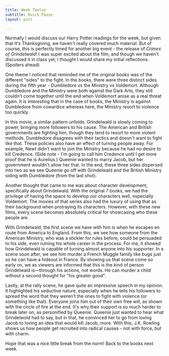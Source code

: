 ```yaml
---
title: Week Twelve
subtitle: Quick Pause
layout: post

---
```


Normally I would discuss our Harry Potter readings for the week, but given that it's Thanksgiving, we haven't really covered much material. But of course, this is perfectly timed for another big event - the release of *Crimes of Grindelwald*! I was super excited about the film, and though we haven't discussed it in class yet, I thought I would share my initial reflections. (Spoilers ahead)

One theme I noticed that reminded me of the original books was of the different "sides" to the fight. In the books, there were three distinct sides during the fifth year - Dumbledore vs the Ministry vs Voldemort. Although Dumbledore and the Ministry were both against the Dark Arts, they still couldn't come together until the end when Voldemort arose as a real threat again. It is interesting that in the case of books, the Ministry is against Dumbledore from cowardice whereas here, the Ministry resort to violence too quickly.

In this movie, a similar pattern unfolds. Grindelwald is slowly coming to power, bringing more followers to his cause. The American and British governments are fighting him, though they tend to resort to more violent methods. Dumbledore disagrees with their tactics and doesn't want to fight like that. These policies also have an effect of turning people away. For example, Newt didn't want to join the Ministry because he had no desire to kill Credence. (Side note - I'm going to call him Credence until I get more proof that he is Aurelius.) Queenie wanted to marry Jacob, but her government wouldn't allow her that. In the end, these three sides dispersed into two as we see Queenie go off with Grindelwald and the British Ministry siding with Dumbledore (from the last shot). 

Another thought that came to me was about character development, specifically about Grindelwald. With the original 7 books, we had the privilege of having the space to develop our characters well, especially Voldemort. The movies of that series also had the luxury of using that as their background when protraying its characters. However, with these new films, every scene becomes absolutely critical for showcasing who these people are. 

With Grindelwald, the first scene we have with him is when he escapes en route from America to England. From this, we see how someone from the American Ministry, who was a stickler for rules before, could be persuaded to his side, even ruining his whole career in the process. For me, it showed how Grindelwald is capable of turning almost anyone into his supporter. In a scene soon after, we see him murder a French Muggle family like bugs just so he can have a hideout in France. By showing us that scene come so early on, we as viewers are informed that this is the kind of person Grindelwald is—through his actions, not words. He can murder a child without a second thought for "his greater good". 

Lastly, at the rally scene, he gave quite an impressive speech in my opinion. It highlighted his seductive nature, especially when he tells his followers to spread the word that they weren't the ones to fight with violence (or something like that). Everyone joins him out of their own free will, as shown with the circle of fire at the end. It's why their support is so much harder to break later on, as personified by Queenie. Queenie just wanted to hear what Grindelwold had to say, but in that, he convinced her to go from loving Jacob to loving an idea that would kill Jacob, more. With this, J.K. Rowling shows us how people get recruited into radical causes - not with force, but with charm. 

Hope that was a nice little break from the norm! Back to the books next week.
